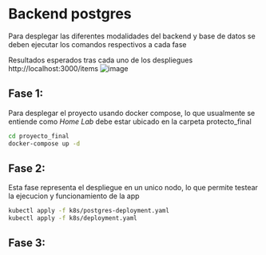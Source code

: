 # Backend postgres
Para desplegar las diferentes modalidades del backend y base de datos se deben ejecutar los comandos respectivos a cada fase

Resultados esperados tras cada uno de los despliegues http://localhost:3000/items
![image](https://github.com/user-attachments/assets/dc327b5f-1697-4bdb-8d50-94814e076c14)

## Fase 1: 
Para desplegar el proyecto usando docker compose, lo que usualmente se entiende como *Home Lab* debe estar ubicado en la carpeta protecto_final
```bash
cd proyecto_final
docker-compose up -d
```
## Fase 2:
Esta fase representa el despliegue en un unico nodo, lo que permite testear la ejecucion y funcionamiento de la app 
```bash
kubectl apply -f k8s/postgres-deployment.yaml
kubectl apply -f k8s/deployment.yaml
```

## Fase 3:
